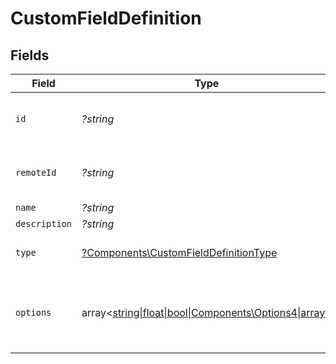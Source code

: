 # CustomFieldDefinition


## Fields

| Field                                                                                         | Type                                                                                          | Required                                                                                      | Description                                                                                   | Example                                                                                       |
| --------------------------------------------------------------------------------------------- | --------------------------------------------------------------------------------------------- | --------------------------------------------------------------------------------------------- | --------------------------------------------------------------------------------------------- | --------------------------------------------------------------------------------------------- |
| `id`                                                                                          | *?string*                                                                                     | :heavy_minus_sign:                                                                            | Unique identifier                                                                             | 8187e5da-dc77-475e-9949-af0f1fa4e4e3                                                          |
| `remoteId`                                                                                    | *?string*                                                                                     | :heavy_minus_sign:                                                                            | Provider's unique identifier                                                                  | 8187e5da-dc77-475e-9949-af0f1fa4e4e3                                                          |
| `name`                                                                                        | *?string*                                                                                     | :heavy_minus_sign:                                                                            | N/A                                                                                           |                                                                                               |
| `description`                                                                                 | *?string*                                                                                     | :heavy_minus_sign:                                                                            | N/A                                                                                           |                                                                                               |
| `type`                                                                                        | [?Components\CustomFieldDefinitionType](../../Models/Components/CustomFieldDefinitionType.md) | :heavy_minus_sign:                                                                            | The type of the custom field.                                                                 | Dropdown                                                                                      |
| `options`                                                                                     | array<[string\|float\|bool\|Components\Options4\|array](../../Models/Components/Options.md)>  | :heavy_minus_sign:                                                                            | An array of possible options for the custom field.                                            | [<br/>"Not Started",<br/>"In Progress",<br/>"Completed",<br/>"Overdue"<br/>]                  |